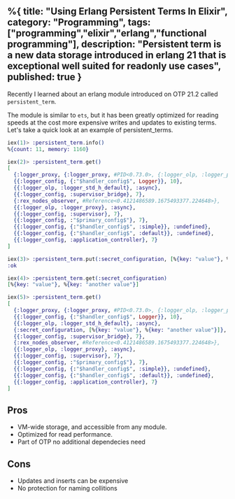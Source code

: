 %{
title: "Using Erlang Persistent Terms In Elixir",
category: "Programming",
tags: ["programming","elixir","erlang","functional programming"],
description: "Persistent term is a new data storage introduced in erlang 21 that is exceptional well suited for readonly use cases",
published: true
}
---

<!--Persistent_term is a new data storage introduced in Erlang 21 that is exceptional well suited for readonly use cases.-->

Recently I learned about an erlang module introduced on OTP 21.2 called `persistent_term`. 

The module is similar to `ets`, but it has been greatly optimized for reading speeds at the cost more expensive writes and updates to existing terms. Let's take a quick look at an example of persistent_terms.

```elixir
iex(1)> :persistent_term.info()
%{count: 11, memory: 1160}

iex(2)> :persistent_term.get() 
[
  {:logger_proxy, {:logger_proxy, #PID<0.73.0>, {:logger_olp, :logger_proxy}}},
  {{:logger_config, {:"$handler_config$", Logger}}, 10},
  {{:logger_olp, :logger_std_h_default}, :async},
  {{:logger_config, :supervisor_bridge}, 7},
  {:rex_nodes_observer, #Reference<0.4121486589.1675493377.224648>},
  {{:logger_olp, :logger_proxy}, :async},
  {{:logger_config, :supervisor}, 7},
  {{:logger_config, :"$primary_config$"}, 7},
  {{:logger_config, {:"$handler_config$", :simple}}, :undefined},
  {{:logger_config, {:"$handler_config$", :default}}, :undefined},
  {{:logger_config, :application_controller}, 7}
]

iex(3)> :persistent_term.put(:secret_configuration, [%{key: "value"}, %{key: "another value"}])
:ok

iex(4)> :persistent_term.get(:secret_configuration)                                           
[%{key: "value"}, %{key: "another value"}]

iex(5)> :persistent_term.get()                     
[
  {:logger_proxy, {:logger_proxy, #PID<0.73.0>, {:logger_olp, :logger_proxy}}},
  {{:logger_config, {:"$handler_config$", Logger}}, 10},
  {{:logger_olp, :logger_std_h_default}, :async},
  {:secret_configuration, [%{key: "value"}, %{key: "another value"}]},
  {{:logger_config, :supervisor_bridge}, 7},
  {:rex_nodes_observer, #Reference<0.4121486589.1675493377.224648>},
  {{:logger_olp, :logger_proxy}, :async},
  {{:logger_config, :supervisor}, 7},
  {{:logger_config, :"$primary_config$"}, 7},
  {{:logger_config, {:"$handler_config$", :simple}}, :undefined},
  {{:logger_config, {:"$handler_config$", :default}}, :undefined},
  {{:logger_config, :application_controller}, 7}
]
```

## Pros

- VM-wide storage, and accessible from any module.
- Optimized for read performance.
- Part of OTP no additional dependecies need

## Cons

- Updates and inserts can be expensive
- No protection for naming collitions